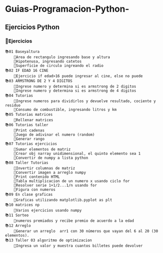 # Guias-Programacion-Python-
## Ejercicios Python
### 📂Ejercicios
	📚01 Baseyaltura
		📗Area de rectangulo ingresando base y altura
		📗Hipotenusa, ingresando catetos
		📗Superficie de circulo ingreando el radio
	📚02 IF EDAD 16 CINE
		📗Ejercicio if edad>16 puede ingresar al cine, else no puede
	📚03 ARMSTRONG DE 2 Y 4 DIGITOS
		📗Ingrese numero y determina si es armstrong de 2 digitos
		📗Ingrese numero y determina si es armstrong de 4 digitos
	📚04 Tutorias
		📗Ingrese numeros para dividirlos y devuelve resultado, cociente y residuo
		📗Consumo de combustible, ingresando litros y km
	📚05 Tutorias matrices
		📗Rellenar matrices
	📚06 Tutorias taller
		📗Print cadenas
		📗Juego de adivinar el numero (random)
		📗Generar rango
	📚07 Tutorias ejercicios
		📗Sumar elementos de matriz
		📗Crear obj narray unidimensional, el quinto elemento sea 1
		📗Convertir de numpy a lista python
	📚08 Taller Tutorias
		📗Invertir columnas de matriz
		📗Convertir imagen a arreglo numpy
		📗Print contenido HTML
		📗Tabla multiplicacion de un numero x usando ciclo for
		📗Resolver serie 1+1/2...1/n usando for
		📗Figura con numeros
	📚09 En clase graficas
		📗Graficas utilizando matplotlib.pyplot as plt
	📚10 matrices np
		📗Varios ejercicios usando numpy
	📚11 Sorteo
		📗numeros premiados y recibe premio de acuerdo a la edad
	📚12 Arreglo
		📗Generar un arreglo  arr1 con 30 números que vayan del 6 al 20 (30 elementos). 
    📚13 Taller 03 algoritmo de optimizacion
		📗Ingresa un valor y muestra cuantos billetes puede devolver
